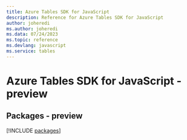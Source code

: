 ```yaml
---
title: Azure Tables SDK for JavaScript
description: Reference for Azure Tables SDK for JavaScript
author: joheredi
ms.author: joheredi
ms.data: 07/24/2023
ms.topic: reference
ms.devlang: javascript
ms.service: tables
---
```

# Azure Tables SDK for JavaScript - preview
## Packages - preview
[!INCLUDE [packages](tables-index.md)]
